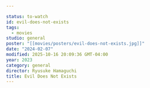 ```yaml
---

status: to-watch
id: evil-does-not-exists
tags:
  - movies
studio: general
poster: "[[movies/posters/evil-does-not-exists.jpg]]"
date: "2024-02-07"
modified: 2025-10-16 20:09:36 GMT-04:00
year: 2023
category: general
director: Ryusuke Hamaguchi
title: Evil Does Not Exists
---
```

